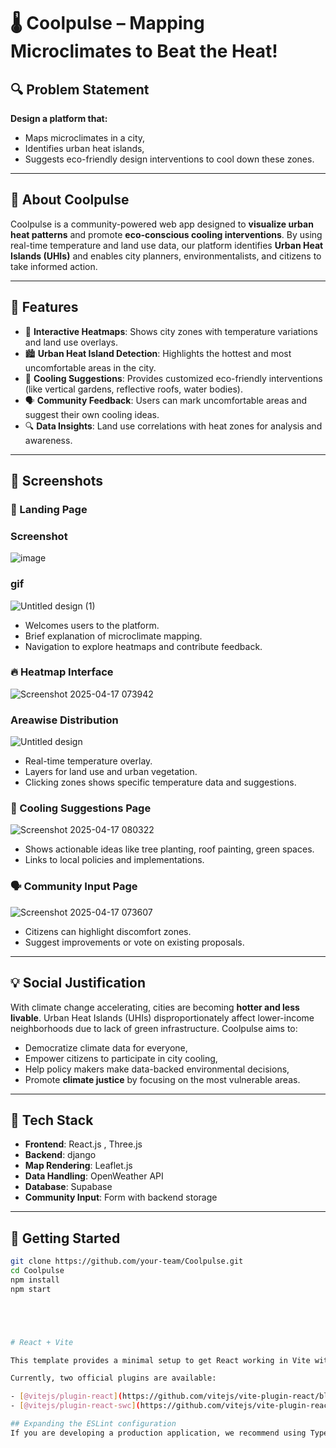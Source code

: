 # 🌡️ Coolpulse – Mapping Microclimates to Beat the Heat!

## 🔍 Problem Statement

**Design a platform that:**
- Maps microclimates in a city,
- Identifies urban heat islands,
- Suggests eco-friendly design interventions to cool down these zones.

---

## 🌆 About Coolpulse

Coolpulse is a community-powered web app designed to **visualize urban heat patterns** and promote **eco-conscious cooling interventions**. By using real-time temperature and land use data, our platform identifies **Urban Heat Islands (UHIs)** and enables city planners, environmentalists, and citizens to take informed action.

---

## 🧠 Features

- 📍 **Interactive Heatmaps**: Shows city zones with temperature variations and land use overlays.
- 🏙️ **Urban Heat Island Detection**: Highlights the hottest and most uncomfortable areas in the city.
- 🌱 **Cooling Suggestions**: Provides customized eco-friendly interventions (like vertical gardens, reflective roofs, water bodies).
- 🗣️ **Community Feedback**: Users can mark uncomfortable areas and suggest their own cooling ideas.
- 🔍 **Data Insights**: Land use correlations with heat zones for analysis and awareness.

---

## 📸 Screenshots

### 🚀 Landing Page

### Screenshot
![image](https://github.com/user-attachments/assets/d225e813-224f-4023-bdb5-6a9611405f5b)

### gif
![Untitled design (1)](https://github.com/user-attachments/assets/371c4e45-3e42-45b4-afb1-5ac6f5868378)


- Welcomes users to the platform.
- Brief explanation of microclimate mapping.
- Navigation to explore heatmaps and contribute feedback.

### 🔥 Heatmap Interface

![Screenshot 2025-04-17 073942](https://github.com/user-attachments/assets/0a458ccb-3c9d-460e-9c01-5e9d435b554c)

### Areawise Distribution

![Untitled design](https://github.com/user-attachments/assets/3a0e1b6b-e03e-48ac-8fd5-c42265335521)


- Real-time temperature overlay.
- Layers for land use and urban vegetation.
- Clicking zones shows specific temperature data and suggestions.

### 🧊 Cooling Suggestions Page

![Screenshot 2025-04-17 080322](https://github.com/user-attachments/assets/ece80430-d3b9-4aff-af3f-0be5d6847bbe)


- Shows actionable ideas like tree planting, roof painting, green spaces.
- Links to local policies and implementations.

### 🗣️ Community Input Page

![Screenshot 2025-04-17 073607](https://github.com/user-attachments/assets/3783ca5f-51c2-4570-94d5-4ee725c7f45c)


- Citizens can highlight discomfort zones.
- Suggest improvements or vote on existing proposals.

---

## 💡 Social Justification

With climate change accelerating, cities are becoming **hotter and less livable**. Urban Heat Islands (UHIs) disproportionately affect lower-income neighborhoods due to lack of green infrastructure. Coolpulse aims to:

- Democratize climate data for everyone,
- Empower citizens to participate in city cooling,
- Help policy makers make data-backed environmental decisions,
- Promote **climate justice** by focusing on the most vulnerable areas.

---

## 🚧 Tech Stack

- **Frontend**: React.js , Three.js
- **Backend**: django 
- **Map Rendering**: Leaflet.js 
- **Data Handling**: OpenWeather API
- **Database**: Supabase
- **Community Input**: Form with backend storage

---

## 🏁 Getting Started

```bash
git clone https://github.com/your-team/Coolpulse.git
cd Coolpulse
npm install
npm start





# React + Vite

This template provides a minimal setup to get React working in Vite with HMR and some ESLint rules.

Currently, two official plugins are available:

- [@vitejs/plugin-react](https://github.com/vitejs/vite-plugin-react/blob/main/packages/plugin-react/README.md) uses [Babel](https://babeljs.io/) for Fast Refresh
- [@vitejs/plugin-react-swc](https://github.com/vitejs/vite-plugin-react-swc) uses [SWC](https://swc.rs/) for Fast Refresh

## Expanding the ESLint configuration
If you are developing a production application, we recommend using TypeScript and enable type-aware lint rules. Check out the [TS template](https://github.com/vitejs/vite/tree/main/packages/create-vite/template-react-ts) to integrate TypeScript and [`typescript-eslint`](https://typescript-eslint.io) in your project.
